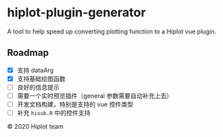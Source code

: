 # hiplot-plugin-generator

A tool to help speed up converting plotting function to a Hiplot vue plugin.

## Roadmap

- [x] 支持 dataArg
- [x] 支持基础绘图函数
- [ ] 良好的信息提示
- [ ] 需要一个实时预览插件（general 参数需要自动补充上去）
- [ ] 开发文档构建，特别是支持的 vue 控件类型
- [ ] 补充 `hisub.R` 中的控件支持

&copy; 2020 Hiplot team
